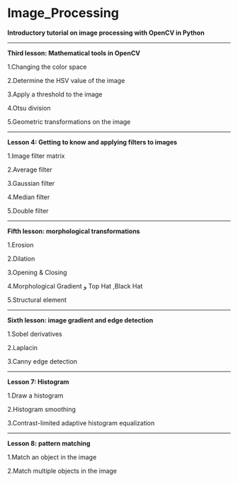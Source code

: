 # Image_Processing

**Introductory tutorial on image processing with OpenCV in Python**



*********************************************************

**Third lesson: Mathematical tools in OpenCV**

1.Changing the color space

2.Determine the HSV value of the image

3.Apply a threshold to the image

4.Otsu division

5.Geometric transformations on the image

*********************************************************

**Lesson 4: Getting to know and applying filters to images**


1.Image filter matrix

2.Average filter

3.Gaussian filter

4.Median filter

5.Double filter

*****************************************************************

**Fifth lesson: morphological transformations**

1.Erosion

2.Dilation

3.Opening & Closing

4.Morphological Gradient و Top Hat ,Black Hat

5.Structural element
*******************************************************************
**Sixth lesson: image gradient and edge detection**

1.Sobel derivatives

2.Laplacin

3.Canny edge detection

**********************************************************************
**Lesson 7: Histogram**

1.Draw a histogram

2.Histogram smoothing

3.Contrast-limited adaptive histogram equalization

****************************************************************************
**Lesson 8: pattern matching**

1.Match an object in the image

2.Match multiple objects in the image































